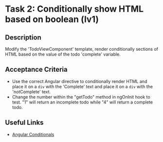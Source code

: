 # Task 2: Conditionally show HTML based on boolean (lv1)

## Description

Modify the 'TodoViewComponent' template, render conditionally sections of HTML based on the value of the todo 'complete' variable. 

## Acceptance Criteria
- Use the correct Angular directive to conditionally render HTML and place it on a `div` with the 'Complete' text and place it on a `div` with the 'notComplete' text.
- Change the number within the "getTodo" method in ngOnInit hook to test. "1" will return an incomplete todo while "4" will return a complete todo.

## Useful Links
- [Angular Conditionals](https://angular.dev/essentials/conditionals-and-loops)

